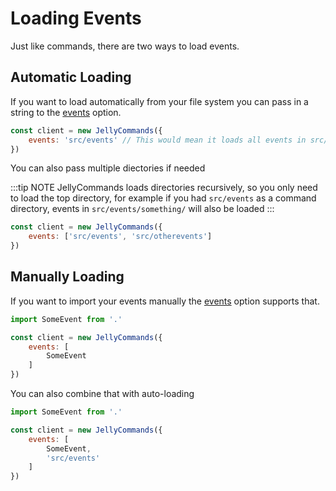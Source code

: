 # Loading Events

Just like commands, there are two ways to load events.

## Automatic Loading

If you want to load automatically from your file system you can pass in a string to the [events](/api/client#events) option.

```js
const client = new JellyCommands({
    events: 'src/events' // This would mean it loads all events in src/events  
})
```

You can also pass multiple diectories if needed

:::tip NOTE
JellyCommands loads directories recursively, so you only need to load the top directory, for example if you had `src/events` as a command directory, events in `src/events/something/` will also be loaded
:::

```js
const client = new JellyCommands({
    events: ['src/events', 'src/otherevents']  
})
```

## Manually Loading

If you want to import your events manually the [events](/api/client#events) option supports that.

```js
import SomeEvent from '.'

const client = new JellyCommands({
    events: [
        SomeEvent
    ]
})
```

You can also combine that with auto-loading

```js
import SomeEvent from '.'

const client = new JellyCommands({
    events: [
        SomeEvent,
        'src/events'
    ]
})
```
